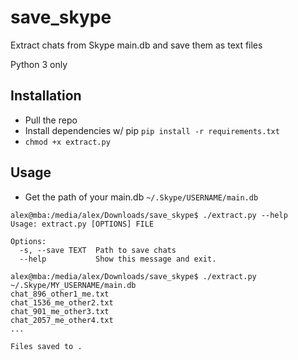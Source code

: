 # save_skype
Extract chats from Skype main.db and save them as text files

Python 3 only

## Installation
- Pull the repo
- Install dependencies w/ pip
`pip install -r requirements.txt`
- `chmod +x extract.py`


## Usage
- Get the path of your main.db
`~/.Skype/USERNAME/main.db`

```
alex@mba:/media/alex/Downloads/save_skype$ ./extract.py --help
Usage: extract.py [OPTIONS] FILE

Options:
  -s, --save TEXT  Path to save chats
  --help           Show this message and exit.

alex@mba:/media/alex/Downloads/save_skype$ ./extract.py ~/.Skype/MY_USERNAME/main.db
chat_896_other1_me.txt
chat_1536_me_other2.txt
chat_901_me_other3.txt
chat_2057_me_other4.txt
...

Files saved to .
```
